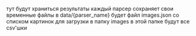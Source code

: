 тут будут храниться результаты
каждый парсер сохраняет свои временные файлы в data/{parser_name}
будет файл images.json со списком картинок для загрузки в папку images
в этой папке будут все csv'шки
